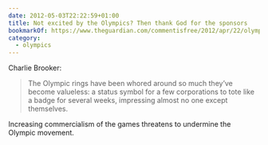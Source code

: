```yaml
---
date: 2012-05-03T22:22:59+01:00
title: Not excited by the Olympics? Then thank God for the sponsors
bookmarkOf: https://www.theguardian.com/commentisfree/2012/apr/22/olympics-thank-god-for-sponsors
category:
  - olympics
---
```


Charlie Brooker:

> The Olympic rings have been whored around so much they’ve become valueless: a status symbol for a few corporations to tote like a badge for several weeks, impressing almost no one except themselves.

Increasing commercialism of the games threatens to undermine the Olympic movement.
